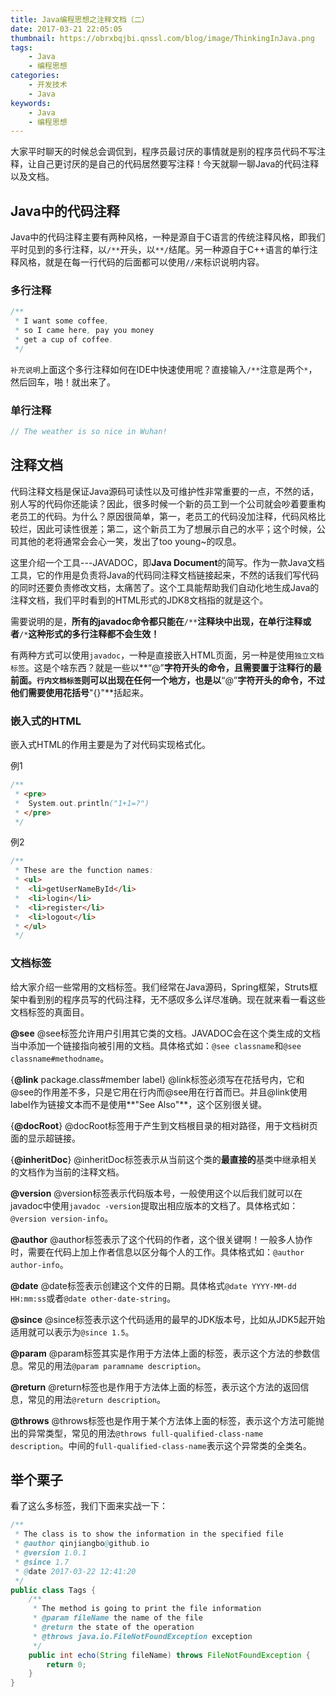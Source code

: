 ```yaml
---
title: Java编程思想之注释文档（二）
date: 2017-03-21 22:05:05
thumbnail: https://obrxbqjbi.qnssl.com/blog/image/ThinkingInJava.png
tags:
	- Java
	- 编程思想
categories:
	- 开发技术
	- Java
keywords:
	- Java
	- 编程思想
---
```

大家平时聊天的时候总会调侃到，程序员最讨厌的事情就是别的程序员代码不写注释，让自己更讨厌的是自己的代码居然要写注释！今天就聊一聊Java的代码注释以及文档。

## Java中的代码注释
Java中的代码注释主要有两种风格，一种是源自于C语言的传统注释风格，即我们平时见到的多行注释，以`/**`开头，以`**/`结尾。另一种源自于C++语言的单行注释风格，就是在每一行代码的后面都可以使用`//`来标识说明内容。

### 多行注释
``` java
/**
 * I want some coffee,
 * so I came here, pay you money
 * get a cup of coffee.
 */
```
`补充说明`上面这个多行注释如何在IDE中快速使用呢？直接输入`/**`注意是两个`*`，然后回车，啪！就出来了。

### 单行注释
``` java
// The weather is so nice in Wuhan!
```

## 注释文档
代码注释文档是保证Java源码可读性以及可维护性非常重要的一点，不然的话，别人写的代码你还能读？因此，很多时候一个新的员工到一个公司就会吵着要重构老员工的代码。为什么？原因很简单，第一，老员工的代码没加注释，代码风格比较烂，因此可读性很差；第二，这个新员工为了想展示自己的水平；这个时候，公司其他的老将通常会会心一笑，发出了too young~的叹息。

这里介绍一个工具---JAVADOC，即**Java Document**的简写。作为一款Java文档工具，它的作用是负责将Java的代码同注释文档链接起来，不然的话我们写代码的同时还要负责修改文档，太痛苦了。这个工具能帮助我们自动化地生成Java的注释文档，我们平时看到的HTML形式的JDK8文档指的就是这个。


需要说明的是，**所有的javadoc命令都只能在**`/**`**注释块中出现，在单行注释或者**`/*`**这种形式的多行注释都不会生效！**

有两种方式可以使用`javadoc`，一种是直接嵌入HTML页面，另一种是使用`独立文档标签`。这是个啥东西？就是一些以**“@”**字符开头的命令，且需要置于注释行的最前面。`行内文档标签`则可以出现在任何一个地方，也是以**“@”**字符开头的命令，不过他们需要使用花括号**"{}"**括起来。

### 嵌入式的HTML
嵌入式HTML的作用主要是为了对代码实现格式化。

例1

``` java
/**
 * <pre>
 * 	System.out.println("1+1=?")
 * </pre>
 */
```
例2

``` java
/**
 * These are the function names:
 * <ul>
 * 	<li>getUserNameById</li>
 * 	<li>login</li>
 * 	<li>register</li>
 * 	<li>logout</li>
 * </ul>
 */
```

### 文档标签
给大家介绍一些常用的文档标签。我们经常在Java源码，Spring框架，Struts框架中看到别的程序员写的代码注释，无不感叹多么详尽准确。现在就来看一看这些文档标签的真面目。

**@see**
@see标签允许用户引用其它类的文档。JAVADOC会在这个类生成的文档当中添加一个链接指向被引用的文档。具体格式如：`@see classname`和`@see classname#methodname`。

{**@link** package.class#member label}
@link标签必须写在花括号内，它和@see的作用差不多，只是它用在行内而@see用在行首而已。并且@link使用label作为链接文本而不是使用**"See Also"**，这个区别很关键。

{**@docRoot**}
@docRoot标签用于产生到文档根目录的相对路径，用于文档树页面的显示超链接。

{**@inheritDoc**}
@inheritDoc标签表示从当前这个类的**最直接的**基类中继承相关的文档作为当前的注释文档。

**@version**
@version标签表示代码版本号，一般使用这个以后我们就可以在javadoc中使用`javadoc -version`提取出相应版本的文档了。具体格式如：`@version version-info`。

**@author**
@author标签表示了这个代码的作者，这个很关键啊！一般多人协作时，需要在代码上加上作者信息以区分每个人的工作。具体格式如：`@author author-info`。

**@date**
@date标签表示创建这个文件的日期。具体格式`@date YYYY-MM-dd HH:mm:ss`或者`@date other-date-string`。

**@since**
@since标签表示这个代码适用的最早的JDK版本号，比如从JDK5起开始适用就可以表示为`@since 1.5`。

**@param**
@param标签其实是作用于方法体上面的标签，表示这个方法的参数信息。常见的用法`@param paramname description`。

**@return**
@return标签也是作用于方法体上面的标签，表示这个方法的返回信息，常见的用法`@return description`。

**@throws**
@throws标签也是作用于某个方法体上面的标签，表示这个方法可能抛出的异常类型，常见的用法`@throws full-qualified-class-name description`。中间的`full-qualified-class-name`表示这个异常类的全类名。

## 举个栗子
看了这么多标签，我们下面来实战一下：

``` java
/**
 * The class is to show the information in the specified file
 * @author qinjiangbo@github.io
 * @version 1.0.1
 * @since 1.7
 * @date 2017-03-22 12:41:20
 */
public class Tags {
	/**
	 * The method is going to print the file information
	 * @param fileName the name of the file
	 * @return the state of the operation
	 * @throws java.io.FileNotFoundException exception
	 */
	public int echo(String fileName) throws FileNotFoundException {
		return 0;
	}
}
```
